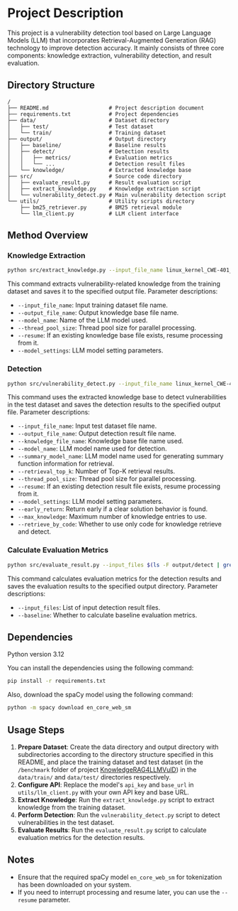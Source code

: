 # Project Description

This project is a vulnerability detection tool based on Large Language Models (LLM) that incorporates Retrieval-Augmented Generation (RAG) technology to improve detection accuracy. It mainly consists of three core components: knowledge extraction, vulnerability detection, and result evaluation.

## Directory Structure

```
/
├── README.md                   # Project description document
├── requirements.txt            # Project dependencies
├── data/                       # Dataset directory
│   ├── test/                   # Test dataset
│   └── train/                  # Training dataset
├── output/                     # Output directory
│   ├── baseline/               # Baseline results
│   ├── detect/                 # Detection results
│   │   ├── metrics/            # Evaluation metrics
│   │   └── ...                 # Detection result files
│   └── knowledge/              # Extracted knowledge base
├── src/                        # Source code directory
│   ├── evaluate_result.py      # Result evaluation script
│   ├── extract_knowledge.py    # Knowledge extraction script
│   └── vulnerability_detect.py # Main vulnerability detection script
└── utils/                      # Utility scripts directory
    ├── bm25_retriever.py       # BM25 retrieval module
    └── llm_client.py           # LLM client interface
```

## Method Overview

### Knowledge Extraction
```bash
python src/extract_knowledge.py --input_file_name linux_kernel_CWE-401_data.json --output_file_name linux_kernel_CWE-401_knowledge.json --model_name gpt-4o-mini --thread_pool_size 10 --resume --model_settings temperature=0.01
```

This command extracts vulnerability-related knowledge from the training dataset and saves it to the specified output file. Parameter descriptions:
- `--input_file_name`: Input training dataset file name.
- `--output_file_name`: Output knowledge base file name.
- `--model_name`: Name of the LLM model used.
- `--thread_pool_size`: Thread pool size for parallel processing.
- `--resume`: If an existing knowledge base file exists, resume processing from it.
- `--model_settings`: LLM model setting parameters.

### Detection
```bash
python src/vulnerability_detect.py --input_file_name linux_kernel_CWE-401_testset.json --output_file_name linux_kernel_CWE-401_result_gpt-4o-mini.json --knowledge_file_name linux_kernel_CWE-401_knowledge.json --model_name gpt-4o-mini --summary_model_name gpt-4o-mini --retrieval_top_k 20 --thread_pool_size 10 --resume --model_settings temperature=0.01 --early_return --max_knowledge 3
```

This command uses the extracted knowledge base to detect vulnerabilities in the test dataset and saves the detection results to the specified output file. Parameter descriptions:
- `--input_file_name`: Input test dataset file name.
- `--output_file_name`: Output detection result file name.
- `--knowledge_file_name`: Knowledge base file name used.
- `--model_name`: LLM model name used for detection.
- `--summary_model_name`: LLM model name used for generating summary function information for retrieval.
- `--retrieval_top_k`: Number of Top-K retrieval results.
- `--thread_pool_size`: Thread pool size for parallel processing.
- `--resume`: If an existing detection result file exists, resume processing from it.
- `--model_settings`: LLM model setting parameters.
- `--early_return`: Return early if a clear solution behavior is found.
- `--max_knowledge`: Maximum number of knowledge entries to use.
- `--retrieve_by_code`: Whether to use only code for knowledge retrieve and detect.

### Calculate Evaluation Metrics
```bash
python src/evaluate_result.py --input_files $(ls -F output/detect | grep -v '/$')
```

This command calculates evaluation metrics for the detection results and saves the evaluation results to the specified output directory. Parameter descriptions:
- `--input_files`: List of input detection result files.
- `--baseline`: Whether to calculate baseline evaluation metrics.

## Dependencies

Python version 3.12

You can install the dependencies using the following command:
```bash
pip install -r requirements.txt
```
Also, download the spaCy model using the following command:
```bash
python -m spacy download en_core_web_sm
```

## Usage Steps
1. **Prepare Dataset**: Create the data directory and output directory with subdirectories according to the directory structure specified in this README, and place the training dataset and test dataset (in the `/benchmark` folder of project [KnowledgeRAG4LLMVulD](https://github.com/KnowledgeRAG4LLMVulD/KnowledgeRAG4LLMVulD)) in the `data/train/` and `data/test/` directories respectively.
2. **Configure API**: Replace the model's `api_key` and `base_url` in `utils/llm_client.py` with your own API key and base URL.
3. **Extract Knowledge**: Run the `extract_knowledge.py` script to extract knowledge from the training dataset.
4. **Perform Detection**: Run the `vulnerability_detect.py` script to detect vulnerabilities in the test dataset.
5. **Evaluate Results**: Run the `evaluate_result.py` script to calculate evaluation metrics for the detection results.

## Notes
- Ensure that the required spaCy model `en_core_web_sm` for tokenization has been downloaded on your system.
- If you need to interrupt processing and resume later, you can use the `--resume` parameter.
